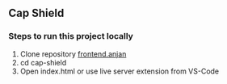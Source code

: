 ## Cap Shield


### Steps to run this project locally
1. Clone repository [frontend.anjan](https://github.com/anjantalatam/frontend.anjan)
2. cd cap-shield
3. Open index.html or use live server extension from VS-Code
